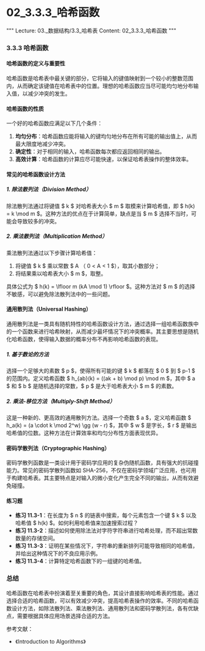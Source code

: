 # 02_3.3.3_哈希函数

"""
Lecture: 03._数据结构/3.3_哈希表
Content: 02_3.3.3_哈希函数
"""

### 3.3.3 哈希函数

#### 哈希函数的定义与重要性

哈希函数是哈希表中最关键的部分，它将输入的键值映射到一个较小的整数范围内，从而确定该键值在哈希表中的位置。理想的哈希函数应当尽可能均匀地分布输入值，以减少冲突的发生。

#### 哈希函数的性质

一个好的哈希函数应满足以下几个条件：
1. **均匀分布**：哈希函数应能将输入的键均匀地分布在所有可能的输出值上，从而最大限度地减少冲突。
2. **确定性**：对于相同的输入，哈希函数每次都应返回相同的输出。
3. **高效计算**：哈希函数的计算应尽可能快速，以保证哈希表操作的整体效率。

#### 常见的哈希函数设计方法

##### 1. 除法散列法（Division Method）

除法散列法通过将键值 $ k $ 对哈希表大小 $ m $ 取模来计算哈希值，即 $ h(k) = k \mod m $。这种方法的优点在于计算简单，缺点是当 $ m $ 选择不当时，可能会导致较多的冲突。

##### 2. 乘法散列法（Multiplication Method）

乘法散列法通过以下步骤计算哈希值：
1. 将键值 $ k $ 乘以常数 $ A $（$ 0 < A < 1 $），取其小数部分；
2. 将结果乘以哈希表大小 $ m $，取整。

具体公式为 $ h(k) = \lfloor m (kA \mod 1) \rfloor $。这种方法对 $ m $ 的选择不敏感，可以避免除法散列法中的一些问题。

#### 通用散列法（Universal Hashing）

通用散列法是一类具有随机特性的哈希函数设计方法，通过选择一组哈希函数族中的一个函数来进行哈希映射，从而减少最坏情况下的冲突概率。其主要思想是随机化哈希函数，使得输入数据的概率分布不再影响哈希函数的表现。

##### 1. 基于数论的方法

选择一个足够大的素数 $ p $，使得所有可能的键 $ k $ 都落在 $ 0 $ 到 $ p-1 $ 的范围内。定义哈希函数 $ h_{ab}(k) = ((ak + b) \mod p) \mod m $，其中 $ a $ 和 $ b $ 是随机选择的常数，$ p $ 是大于哈希表大小 $ m $ 的素数。

##### 2. 乘法-移位方法（Multiply-Shift Method）

这是一种新的、更高效的通用散列方法。选择一个奇数 $ a $，定义哈希函数 $ h_a(k) = (a \cdot k \mod 2^w) \gg (w - r) $，其中 $ w $ 是字长，$ r $ 是输出哈希值的位数。这种方法在计算效率和均匀分布性方面表现优异。

#### 密码学散列法（Cryptographic Hashing）

密码学散列函数是一类设计用于密码学应用的复杂伪随机函数，具有强大的抗碰撞能力。常见的密码学散列函数如 SHA-256，不仅在密码学领域广泛应用，也可用于构建哈希表。其主要特点是对输入的微小变化产生完全不同的输出，从而有效避免碰撞。

#### 练习题

- **练习 11.3-1**：在长度为 $ n $ 的链表中搜索，每个元素包含一个键 $ k $ 以及哈希值 $ h(k) $。如何利用哈希值来加速搜索过程？
- **练习 11.3-2**：描述如何使用除法法对字符字符串进行哈希处理，而不超出常数数量的存储空间。
- **练习 11.3-3**：证明在某些情况下，字符串的重新排列可能导致相同的哈希值，并给出这种情况下的不良应用示例。
- **练习 11.3-4**：计算特定哈希函数下的一组键的哈希值。

### 总结

哈希函数在哈希表中扮演着至关重要的角色，其设计直接影响哈希表的性能。通过选择合适的哈希函数，可以有效减少冲突，提高哈希表操作的效率。不同的哈希函数设计方法，如除法散列法、乘法散列法、通用散列法和密码学散列法，各有优缺点，需要根据具体应用场景选择合适的方法。

参考文献：
- 《Introduction to Algorithms》 